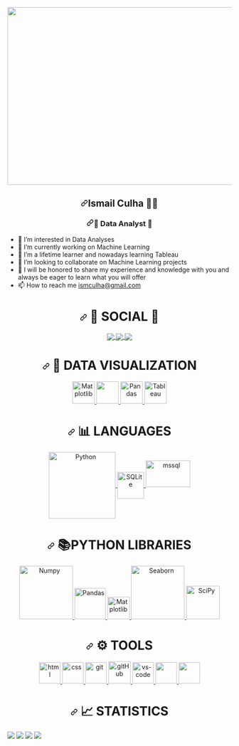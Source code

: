   <a target="_blank" rel="noopener noreferrer" href="https://sunayguler.com/wp-content/uploads/datascience-slide.jpg"><img src="https://sunayguler.com/wp-content/uploads/datascience-slide.jpg" width="1200" height="400" data-canonical-src="https://img.freepik.com/free-photo/future-artificial-intelligence-robot-cyborg_31965-6980.jpg?w=996" style="max-width: 100%;"></a>

</p>
<h2 align="center" dir="auto"><a id="user-content-Hello-I am-Ismail--" class="anchor" aria-hidden="true" href="#Hello-I am-Ismail--"><svg class="octicon octicon-link" viewBox="0 0 16 16" version="1.1" width="16" height="16" aria-hidden="true"><path fill-rule="evenodd" d="M7.775 3.275a.75.75 0 001.06 1.06l1.25-1.25a2 2 0 112.83 2.83l-2.5 2.5a2 2 0 01-2.83 0 .75.75 0 00-1.06 1.06 3.5 3.5 0 004.95 0l2.5-2.5a3.5 3.5 0 00-4.95-4.95l-1.25 1.25zm-4.69 9.64a2 2 0 010-2.83l2.5-2.5a2 2 0 012.83 0 .75.75 0 001.06-1.06 3.5 3.5 0 00-4.95 0l-2.5 2.5a3.5 3.5 0 004.95 4.95l1.25-1.25a.75.75 0 00-1.06-1.06l-1.25 1.25a2 2 0 01-2.83 0z"></path></svg></a>Ismail Culha <g-emoji class="g-emoji" alias="man_scientist" fallback-src="https://github.githubassets.com/images/icons/emoji/unicode/1f468-1f52c.png">👨‍🔬</g-emoji> </h2>
<h3 align="center" dir="auto"><a id="user-content--Data-Analyst -" class="anchor" aria-hidden="true" href="#-Data-Analyst-"><svg class="octicon octicon-link" viewBox="0 0 16 16" version="1.1" width="16" height="16" aria-hidden="true"><path fill-rule="evenodd" d="M7.775 3.275a.75.75 0 001.06 1.06l1.25-1.25a2 2 0 112.83 2.83l-2.5 2.5a2 2 0 01-2.83 0 .75.75 0 00-1.06 1.06 3.5 3.5 0 004.95 0l2.5-2.5a3.5 3.5 0 00-4.95-4.95l-1.25 1.25zm-4.69 9.64a2 2 0 010-2.83l2.5-2.5a2 2 0 012.83 0 .75.75 0 001.06-1.06 3.5 3.5 0 00-4.95 0l-2.5 2.5a3.5 3.5 0 004.95 4.95l1.25-1.25a.75.75 0 00-1.06-1.06l-1.25 1.25a2 2 0 01-2.83 0z"></path></svg></a><g-emoji class="g-emoji" alias="speech_balloon" fallback-src="https://github.githubassets.com/images/icons/emoji/unicode/1f4ac.png">💬</g-emoji> Data Analyst <g-emoji class="g-emoji" alias="speech_balloon" fallback-src="https://github.githubassets.com/images/icons/emoji/unicode/1f4ac.png">💬</g-emoji></h3>
<ul dir="auto">
<li><g-emoji class="g-emoji" alias="eyes" fallback-src="https://github.githubassets.com/images/icons/emoji/unicode/1f440.png">👀</g-emoji> I’m interested in Data Analyses</li>
<li><g-emoji class="g-emoji" alias="telescope" fallback-src="https://github.githubassets.com/images/icons/emoji/unicode/1f52d.png">🔭</g-emoji> I’m currently working on Machine Learning</li>
<li><g-emoji class="g-emoji" alias="seedling" fallback-src="https://github.githubassets.com/images/icons/emoji/unicode/1f331.png">🌱</g-emoji> I’m a lifetime learner and nowadays learning Tableau </li>
<li><g-emoji class="g-emoji" alias="revolving_hearts" fallback-src="https://github.githubassets.com/images/icons/emoji/unicode/1f49e.png">💞️</g-emoji> I’m looking to collaborate on Machine Learning projects</li>
<li><g-emoji class="g-emoji" alias="speech_balloon" fallback-src="https://github.githubassets.com/images/icons/emoji/unicode/1f4ac.png">💬</g-emoji> I will be honored to share my experience and knowledge with you and always be eager to learn what you will offer</li>
<li><g-emoji class="g-emoji" alias="mailbox" fallback-src="https://github.githubassets.com/images/icons/emoji/unicode/1f4eb.png">📫</g-emoji> How to reach me <a href="mailto:ismculha@gmail.com">ismculha@gmail.com</a></li>
</ul>
<div align="center" dir="auto"> <h1 align="center" dir="auto"><a id="user-content---social--" class="anchor" aria-hidden="true" href="#--social--"><svg class="octicon octicon-link" viewBox="0 0 16 16" version="1.1" width="16" height="16" aria-hidden="true"><path fill-rule="evenodd" d="M7.775 3.275a.75.75 0 001.06 1.06l1.25-1.25a2 2 0 112.83 2.83l-2.5 2.5a2 2 0 01-2.83 0 .75.75 0 00-1.06 1.06 3.5 3.5 0 004.95 0l2.5-2.5a3.5 3.5 0 00-4.95-4.95l-1.25 1.25zm-4.69 9.64a2 2 0 010-2.83l2.5-2.5a2 2 0 012.83 0 .75.75 0 001.06-1.06 3.5 3.5 0 00-4.95 0l-2.5 2.5a3.5 3.5 0 004.95 4.95l1.25-1.25a.75.75 0 00-1.06-1.06l-1.25 1.25a2 2 0 01-2.83 0z"></path></svg></a> <g-emoji class="g-emoji" alias="man" fallback-src="https://github.githubassets.com/images/icons/emoji/unicode/1f468.png">👨</g-emoji> SOCIAL <g-emoji class="g-emoji" alias="woman" fallback-src="https://github.githubassets.com/images/icons/emoji/unicode/1f469.png">👩</g-emoji> </h1> </div>
<p align="center" dir="auto">
<a href="https://www.linkedin.com/in/ismail-culha/" rel="nofollow">
  <img align="center" src="https://camo.githubusercontent.com/a493f6833f99fb3c85788d6d9305e6b7a42b838e5ee5d138fd9a8214a7e77472/68747470733a2f2f696d672e736869656c64732e696f2f62616467652f6c696e6b6564696e2d2532333030373742352e7376673f267374796c653d666f722d7468652d6261646765266c6f676f3d6c696e6b6564696e266c6f676f436f6c6f723d7768697465" data-canonical-src="https://img.shields.io/badge/linkedin-%230077B5.svg?&amp;style=for-the-badge&amp;logo=linkedin&amp;logoColor=white" style="max-width: 100%;">
</a>
<a href="mailto:ismculha@gmail.com">  
  <img align="center" src="https://camo.githubusercontent.com/b010174bf1db503c35a1e9ca24ca85ccf11ba79f0db19e3ce7bab1a86e8b9616/68747470733a2f2f696d672e736869656c64732e696f2f62616467652f676d61696c2d6631663266362e7376673f267374796c653d666f722d7468652d6261646765266c6f676f3d676d61696c266c6f676f436f6c6f723d726564" data-canonical-src="https://img.shields.io/badge/gmail-f1f2f6.svg?&amp;style=for-the-badge&amp;logo=gmail&amp;logoColor=red" style="max-width: 100%;">
</a>
<a href="https://medium.com/" rel="nofollow">
  <img align="center" src="https://camo.githubusercontent.com/7848a11c0890b40f0c7ef42b8a3ddb41d343b5705d18cf2ae8d4a3fdad63993a/68747470733a2f2f696d672e736869656c64732e696f2f62616467652f2532302d6d656469756d2d626c61636b3f267374796c653d666f722d7468652d6261646765266c6f676f436f6c6f723d7768697465" data-canonical-src="https://img.shields.io/badge/%20-medium-black?&amp;style=for-the-badge&amp;logoColor=white" style="max-width: 100%;">
</a>
</p>
<div align="center" dir="auto"> <h1 align="center" dir="auto"><a id="user-content--see_no_evil-data-visualization-" class="anchor" aria-hidden="true" href="#-see_no_evil-data-visualization-"><svg class="octicon octicon-link" viewBox="0 0 16 16" version="1.1" width="16" height="16" aria-hidden="true"><path fill-rule="evenodd" d="M7.775 3.275a.75.75 0 001.06 1.06l1.25-1.25a2 2 0 112.83 2.83l-2.5 2.5a2 2 0 01-2.83 0 .75.75 0 00-1.06 1.06 3.5 3.5 0 004.95 0l2.5-2.5a3.5 3.5 0 00-4.95-4.95l-1.25 1.25zm-4.69 9.64a2 2 0 010-2.83l2.5-2.5a2 2 0 012.83 0 .75.75 0 001.06-1.06 3.5 3.5 0 00-4.95 0l-2.5 2.5a3.5 3.5 0 004.95 4.95l1.25-1.25a.75.75 0 00-1.06-1.06l-1.25 1.25a2 2 0 01-2.83 0z"></path></svg></a> <g-emoji class="g-emoji" alias="see_no_evil" fallback-src="https://github.githubassets.com/images/icons/emoji/unicode/1f648.png">🙈</g-emoji> DATA VISUALIZATION </h1> </div>
<p align="center" dir="auto">
<a href="#"> <img src="https://camo.githubusercontent.com/e831a700168b5ff30b188460860ab1fc1effa969b23413d3a0fcb2a2dad7a69a/68747470733a2f2f6d6174706c6f746c69622e6f72672f737461626c652f5f7374617469632f6c6f676f325f636f6d707265737365642e737667" alt="Matplotlib" height="50" data-canonical-src="https://matplotlib.org/stable/_static/logo2_compressed.svg" style="max-width: 100%;"> </a>
<a href="#"> <img src="https://camo.githubusercontent.com/bb7c2b8c732065da2b9d6cee6266ae2e07fb1188921e551948517bcb9e14503a/68747470733a2f2f736561626f726e2e7079646174612e6f72672f5f7374617469632f6c6f676f2d776964652d6c6967687462672e737667" height="50" data-canonical-src="https://seaborn.pydata.org/_static/logo-wide-lightbg.svg" style="max-width: 100%;"> </a>
<a href="#"> <img src="https://camo.githubusercontent.com/d5eb4be3db9888e7be9b1ed3ce56fa6eac62a499debc98776259c2fec34d1198/68747470733a2f2f75706c6f61642e77696b696d656469612e6f72672f77696b6970656469612f636f6d6d6f6e732f7468756d622f652f65642f50616e6461735f6c6f676f2e7376672f3235363070782d50616e6461735f6c6f676f2e7376672e706e67" alt="Pandas" height="50" data-canonical-src="https://upload.wikimedia.org/wikipedia/commons/thumb/e/ed/Pandas_logo.svg/2560px-Pandas_logo.svg.png" style="max-width: 100%;"> </a>
<a href="#"> <img src="https://camo.githubusercontent.com/4cae71f301bd821227c25be8a4cb7dac754ca0fd680c6999d2cf161a173e1c67/68747470733a2f2f7777772e7461626c6561752e636f6d2f73697465732f64656661756c742f66696c65732f70616765732f7461626c6561756c6f676f5f686967687265732e706e67" alt="Tableau" height="50" data-canonical-src="https://www.tableau.com/sites/default/files/pages/tableaulogo_highres.png" style="max-width: 100%;"> </a>
</p>
<div align="center" dir="auto"> <h1 align="center" dir="auto"><a id="user-content--bar_chart-languages-" class="anchor" aria-hidden="true" href="#-bar_chart-languages-"><svg class="octicon octicon-link" viewBox="0 0 16 16" version="1.1" width="16" height="16" aria-hidden="true"><path fill-rule="evenodd" d="M7.775 3.275a.75.75 0 001.06 1.06l1.25-1.25a2 2 0 112.83 2.83l-2.5 2.5a2 2 0 01-2.83 0 .75.75 0 00-1.06 1.06 3.5 3.5 0 004.95 0l2.5-2.5a3.5 3.5 0 00-4.95-4.95l-1.25 1.25zm-4.69 9.64a2 2 0 010-2.83l2.5-2.5a2 2 0 012.83 0 .75.75 0 001.06-1.06 3.5 3.5 0 00-4.95 0l-2.5 2.5a3.5 3.5 0 004.95 4.95l1.25-1.25a.75.75 0 00-1.06-1.06l-1.25 1.25a2 2 0 01-2.83 0z"></path></svg></a> <g-emoji class="g-emoji" alias="bar_chart" fallback-src="https://github.githubassets.com/images/icons/emoji/unicode/1f4ca.png">📊</g-emoji> LANGUAGES </h1> </div>
<p align="center" dir="auto">
<a href="#"> <img align="center" src="https://camo.githubusercontent.com/5a55cd56549f70ca201f50a45c28c9cb71c4da525954eb15bc30fd15b3daf329/68747470733a2f2f646f776e6c6f61642e6c6f676f2e77696e652f6c6f676f2f507974686f6e5f2870726f6772616d6d696e675f6c616e6775616765292f507974686f6e5f2870726f6772616d6d696e675f6c616e6775616765292d4c6f676f2e77696e652e706e67" alt="Python" width="150" data-canonical-src="https://download.logo.wine/logo/Python_(programming_language)/Python_(programming_language)-Logo.wine.png" style="max-width: 100%;"> </a>
<a href="#"> <img align="center" src="https://camo.githubusercontent.com/bb1e9886150d04aa754cf69589aa360485586eef1a5a223a8a2a2594f7403ead/68747470733a2f2f75706c6f61642e77696b696d656469612e6f72672f77696b6970656469612f636f6d6d6f6e732f7468756d622f332f33382f53514c6974653337302e7376672f3132303070782d53514c6974653337302e7376672e706e67" alt="SQLite" height="60" data-canonical-src="https://upload.wikimedia.org/wikipedia/commons/thumb/3/38/SQLite370.svg/1200px-SQLite370.svg.png" style="max-width: 100%;"> </a>
<a href="https://www.microsoft.com/en-us/sql-server" rel="nofollow"> <img src="https://camo.githubusercontent.com/42dfd0950d93092d82d677877fe87d5bab1e2acccc1110bf0f9dd755988ccb7e/68747470733a2f2f7777772e7376677265706f2e636f6d2f73686f772f3330333232392f6d6963726f736f66742d73716c2d7365727665722d6c6f676f2e737667" alt="mssql" width="100" height="60" data-canonical-src="https://www.svgrepo.com/show/303229/microsoft-sql-server-logo.svg" style="max-width: 100%;">
</a></p><a href="https://www.microsoft.com/en-us/sql-server" rel="nofollow">
</a><div align="center" dir="auto"><a href="https://www.microsoft.com/en-us/sql-server" rel="nofollow"> </a><h1 align="center" dir="auto"><a href="https://www.microsoft.com/en-us/sql-server" rel="nofollow"></a><a id="user-content--bookspython-libraries-" class="anchor" aria-hidden="true" href="#-bookspython-libraries-"><svg class="octicon octicon-link" viewBox="0 0 16 16" version="1.1" width="16" height="16" aria-hidden="true"><path fill-rule="evenodd" d="M7.775 3.275a.75.75 0 001.06 1.06l1.25-1.25a2 2 0 112.83 2.83l-2.5 2.5a2 2 0 01-2.83 0 .75.75 0 00-1.06 1.06 3.5 3.5 0 004.95 0l2.5-2.5a3.5 3.5 0 00-4.95-4.95l-1.25 1.25zm-4.69 9.64a2 2 0 010-2.83l2.5-2.5a2 2 0 012.83 0 .75.75 0 001.06-1.06 3.5 3.5 0 00-4.95 0l-2.5 2.5a3.5 3.5 0 004.95 4.95l1.25-1.25a.75.75 0 00-1.06-1.06l-1.25 1.25a2 2 0 01-2.83 0z"></path></svg></a> <g-emoji class="g-emoji" alias="books" fallback-src="https://github.githubassets.com/images/icons/emoji/unicode/1f4da.png">📚</g-emoji>PYTHON LIBRARIES </h1> </div>
<p align="center" dir="auto"><a href="https://www.microsoft.com/en-us/sql-server" rel="nofollow">
</a><a href="#"> <img src="https://camo.githubusercontent.com/e6c73b3acb29901114824790c231fa618a60328afe64b1e605385aac665671e0/68747470733a2f2f6e756d70792e6f72672f646f632f737461626c652f5f7374617469632f6e756d70796c6f676f2e737667" alt="Numpy" width="120" data-canonical-src="https://numpy.org/doc/stable/_static/numpylogo.svg" style="max-width: 100%;"> </a>
<a href="#"> <img src="https://camo.githubusercontent.com/d5eb4be3db9888e7be9b1ed3ce56fa6eac62a499debc98776259c2fec34d1198/68747470733a2f2f75706c6f61642e77696b696d656469612e6f72672f77696b6970656469612f636f6d6d6f6e732f7468756d622f652f65642f50616e6461735f6c6f676f2e7376672f3235363070782d50616e6461735f6c6f676f2e7376672e706e67" alt="Pandas" height="70" data-canonical-src="https://upload.wikimedia.org/wikipedia/commons/thumb/e/ed/Pandas_logo.svg/2560px-Pandas_logo.svg.png" style="max-width: 100%;"> </a>
<a href="#"> <img src="https://camo.githubusercontent.com/e831a700168b5ff30b188460860ab1fc1effa969b23413d3a0fcb2a2dad7a69a/68747470733a2f2f6d6174706c6f746c69622e6f72672f737461626c652f5f7374617469632f6c6f676f325f636f6d707265737365642e737667" alt="Matplotlib" height="50" data-canonical-src="https://matplotlib.org/stable/_static/logo2_compressed.svg" style="max-width: 100%;"> </a>
<a href="#"> <img src="https://camo.githubusercontent.com/bb7c2b8c732065da2b9d6cee6266ae2e07fb1188921e551948517bcb9e14503a/68747470733a2f2f736561626f726e2e7079646174612e6f72672f5f7374617469632f6c6f676f2d776964652d6c6967687462672e737667" alt="Seaborn" width="120" data-canonical-src="https://seaborn.pydata.org/_static/logo-wide-lightbg.svg" style="max-width: 100%;"> </a>
<a href="#"> <img src="https://camo.githubusercontent.com/24cd38020a5e33a424008bdcadf8119e2f4115d531a60e5cfb860f6e0986df3e/68747470733a2f2f73636970792e6f72672f696d616765732f6c6f676f2e737667" alt="SciPy" width="75" data-canonical-src="https://scipy.org/images/logo.svg" style="max-width: 100%;"> </a>
</p>
<div align="center" dir="auto"> <h1 align="center" dir="auto"><a id="user-content---tools-" class="anchor" aria-hidden="true" href="#--tools-"><svg class="octicon octicon-link" viewBox="0 0 16 16" version="1.1" width="16" height="16" aria-hidden="true"><path fill-rule="evenodd" d="M7.775 3.275a.75.75 0 001.06 1.06l1.25-1.25a2 2 0 112.83 2.83l-2.5 2.5a2 2 0 01-2.83 0 .75.75 0 00-1.06 1.06 3.5 3.5 0 004.95 0l2.5-2.5a3.5 3.5 0 00-4.95-4.95l-1.25 1.25zm-4.69 9.64a2 2 0 010-2.83l2.5-2.5a2 2 0 012.83 0 .75.75 0 001.06-1.06 3.5 3.5 0 00-4.95 0l-2.5 2.5a3.5 3.5 0 004.95 4.95l1.25-1.25a.75.75 0 00-1.06-1.06l-1.25 1.25a2 2 0 01-2.83 0z"></path></svg></a> <g-emoji class="g-emoji" alias="gear" fallback-src="https://github.githubassets.com/images/icons/emoji/unicode/2699.png">⚙</g-emoji> TOOLS </h1> </div>
<p align="center" dir="auto">
 <a href="#"> <img src="https://user-images.githubusercontent.com/94930605/160258641-8ae74778-b44c-4767-a777-e5ece56b29f8.png" alt="html" height="48" style="max-width: 100%;"> </a>
 <a href="#"> <img src="https://user-images.githubusercontent.com/94930605/160258671-03184473-a73b-4c7a-865c-4bc4a3864fcc.png" alt="css" height="48" style="max-width: 100%;"> </a>
 <a href="#"> <img src="https://camo.githubusercontent.com/fbfcb9e3dc648adc93bef37c718db16c52f617ad055a26de6dc3c21865c3321d/68747470733a2f2f7777772e766563746f726c6f676f2e7a6f6e652f6c6f676f732f6769742d73636d2f6769742d73636d2d69636f6e2e737667" alt="git" height="48" style="max-width: 100%;"> </a>
<a href="#"> <img src="https://camo.githubusercontent.com/fb8f0070ec02bc94948f0a40a33d858f54c1c5c08b536f7daea3709f20f3de87/68747470733a2f2f6769746875622e6769746875626173736574732e636f6d2f696d616765732f6d6f64756c65732f6c6f676f735f706167652f4f63746f6361742e706e67" alt="gitHub" height="50" data-canonical-src="https://github.githubassets.com/images/modules/logos_page/Octocat.png" style="max-width: 100%;"> </a>
 <a href="#"> <img src="https://camo.githubusercontent.com/1979a47caf89328f070a5a2b9d682a5b55763557cf8488e4521ac328370c02c3/68747470733a2f2f7777772e706e676974656d2e636f6d2f70696d67732f6d2f38302d3830303936385f7673636f64652d76697375616c2d73747564696f2d6c6f676f2d706e672d7472616e73706172656e742d706e672e706e67" alt="vs-code" height="48" data-canonical-src="https://www.pngitem.com/pimgs/m/80-800968_vscode-visual-studio-logo-png-transparent-png.png" style="max-width: 100%;"> </a>
 <a href="#"> <img src="https://user-images.githubusercontent.com/94930605/160258720-2a39e2f4-cb61-4b1a-9303-db050ffaa003.png" height="48" style="max-width: 100%;"> </a>
 <a href="#"> <img src="https://camo.githubusercontent.com/e2b80487eca533c3bd739c4c9ca6873a11db351d69d23eff2abf16ca8f03efe1/68747470733a2f2f696d672e736869656c64732e696f2f62616467652f6a6972612d3165393066662e7376673f267374796c653d666f722d7468652d6261646765266c6f676f3d6a697261266c6f676f436f6c6f723d7768697465" height="48" data-canonical-src="https://img.shields.io/badge/jira-1e90ff.svg?&amp;style=for-the-badge&amp;logo=jira&amp;logoColor=white" style="max-width: 100%;"> </a>
</p>
<div align="center" dir="auto"> <h1 align="center" dir="auto"><a id="user-content--chart_with_upwards_trend-statistics-" class="anchor" aria-hidden="true" href="#-chart_with_upwards_trend-statistics-"><svg class="octicon octicon-link" viewBox="0 0 16 16" version="1.1" width="16" height="16" aria-hidden="true"><path fill-rule="evenodd" d="M7.775 3.275a.75.75 0 001.06 1.06l1.25-1.25a2 2 0 112.83 2.83l-2.5 2.5a2 2 0 01-2.83 0 .75.75 0 00-1.06 1.06 3.5 3.5 0 004.95 0l2.5-2.5a3.5 3.5 0 00-4.95-4.95l-1.25 1.25zm-4.69 9.64a2 2 0 010-2.83l2.5-2.5a2 2 0 012.83 0 .75.75 0 001.06-1.06 3.5 3.5 0 00-4.95 0l-2.5 2.5a3.5 3.5 0 004.95 4.95l1.25-1.25a.75.75 0 00-1.06-1.06l-1.25 1.25a2 2 0 01-2.83 0z"></path></svg></a> <g-emoji class="g-emoji" alias="chart_with_upwards_trend" fallback-src="https://github.githubassets.com/images/icons/emoji/unicode/1f4c8.png">📈</g-emoji> STATISTICS </h1> </div>

![](https://github-readme-stats.vercel.app/apiusername=ismailculha&theme=gruvbox&hide_border=false&include_all_commits=true&count_private=true)
![](https://github-readme-streak-stats.herokuapp.com/?user=ismailculha&theme=gruvbox&hide_border=false)
![](https://github-readme-stats.vercel.app/api/top-langs/?username=ismailculha&theme=gruvbox&hide_border=false&include_all_commits=true&count_private=true&layout=compact)
[![](https://visitcount.itsvg.in/api?id=ismailculha&icon=0&color=2)](https://visitcount.itsvg.in)
